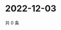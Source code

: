 # 2022-12-03

共 0 条

<!-- BEGIN WEIBO -->
<!-- 最后更新时间 Sat Dec 03 2022 08:23:46 GMT+0800 (China Standard Time) -->

<!-- END WEIBO -->
